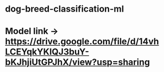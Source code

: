 # dog-breed-classification-ml
# Model link -> https://drive.google.com/file/d/14vhLCEYqkYKIQJ3buY-bKJhjiUtGPJhX/view?usp=sharing